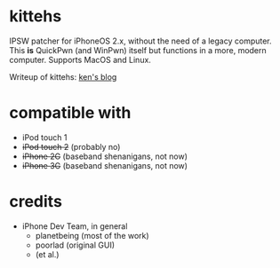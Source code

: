 # kittehs
IPSW patcher for iPhoneOS 2.x, without the need of a legacy computer. This **is** QuickPwn (and WinPwn) itself but functions in a more, modern computer. Supports MacOS and Linux.

Writeup of kittehs: [ken's blog](https://blog.kentest.net/post/437875645794716424)

# compatible with
- iPod touch 1
- ~~iPod touch 2~~ (probably no)
- ~~iPhone 2G~~ (baseband shenanigans, not now)
- ~~iPhone 3G~~ (baseband shenanigans, not now)

# credits
- iPhone Dev Team, in general
  - planetbeing (most of the work)
  - poorlad (original GUI)
  - (et al.)
  
